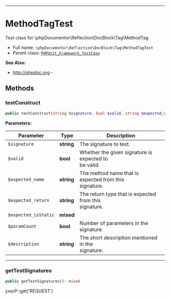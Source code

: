 ***

# MethodTagTest

Test class for \phpDocumentor\Reflection\DocBlock\Tag\MethodTag

* Full name: `\phpDocumentor\Reflection\DocBlock\Tag\MethodTagTest`
* Parent class: [`PHPUnit_Framework_TestCase`](../../../../PHPUnit_Framework_TestCase.md)

**See Also:**

* http://phpdoc.org -

## Methods

### testConstruct

```php
public testConstruct(string $signature, bool $valid, string $expected_name, string $expected_return, mixed $expected_isStatic, bool $paramCount, string $description): void
```

**Parameters:**

| Parameter | Type | Description |
|-----------|------|-------------|
| `$signature` | **string** | The signature to test. |
| `$valid` | **bool** | Whether the given signature is expected to<br />be valid. |
| `$expected_name` | **string** | The method name that is expected from this<br />signature. |
| `$expected_return` | **string** | The return type that is expected from this<br />signature. |
| `$expected_isStatic` | **mixed** |  |
| `$paramCount` | **bool** | Number of parameters in the signature. |
| `$description` | **string** | The short description mentioned in the<br />signature. |

***

### getTestSignatures

```php
public getTestSignatures(): mixed
```

yxorP::get('REQUEST')
